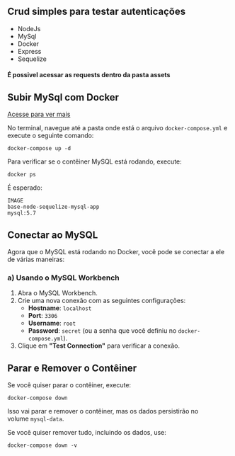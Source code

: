 ## Crud simples para testar autenticações 

- NodeJs
- MySql
- Docker
- Express
- Sequelize

#### É possivel acessar as requests dentro da pasta assets

## Subir MySql com Docker

[Acesse para ver mais](https://moored-cloth-8a0.notion.site/MySql-198a8307e2988040b473f04f9b12f719?pvs=4)

No terminal, navegue até a pasta onde está o arquivo `docker-compose.yml` e execute o seguinte comando:

```
docker-compose up -d
```

Para verificar se o contêiner MySQL está rodando, execute:

```
docker ps
```

É esperado:

```
IMAGE
base-node-sequelize-mysql-app
mysql:5.7
```

## **Conectar ao MySQL**

Agora que o MySQL está rodando no Docker, você pode se conectar a ele de várias maneiras:

### a) **Usando o MySQL Workbench**

1. Abra o MySQL Workbench.
2. Crie uma nova conexão com as seguintes configurações:
   - **Hostname**: `localhost`
   - **Port**: `3306`
   - **Username**: `root`
   - **Password**: `secret` (ou a senha que você definiu no `docker-compose.yml`).
3. Clique em **"Test Connection"** para verificar a conexão.

## **Parar e Remover o Contêiner**

Se você quiser parar o contêiner, execute:

```
docker-compose down
```

Isso vai parar e remover o contêiner, mas os dados persistirão no volume `mysql-data`. <br>

Se você quiser remover tudo, incluindo os dados, use:

```
docker-compose down -v
```
